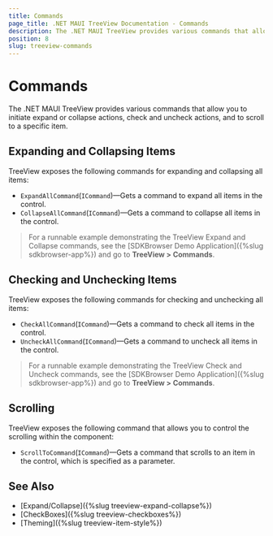 ```yaml
---
title: Commands
page_title: .NET MAUI TreeView Documentation - Commands
description: The .NET MAUI TreeView provides various commands that allow you to initiate expand or collapse actions, check and uncheck actions, and to scroll to a specific item.
position: 8
slug: treeview-commands
---
```


# Commands

The .NET MAUI TreeView provides various commands that allow you to initiate expand or collapse actions, check and uncheck actions, and to scroll to a specific item.

## Expanding and Collapsing Items

TreeView exposes the following commands for expanding and collapsing all items:

* `ExpandAllCommand`(`ICommand`)&mdash;Gets a command to expand all items in the control.
* `CollapseAllCommand`(`ICommand`)&mdash;Gets a command to collapse all items in the control.

<snippet id='treeview-expand-collapse-commands'/>

> For a runnable example demonstrating the TreeView Expand and Collapse commands, see the [SDKBrowser Demo Application]({%slug sdkbrowser-app%}) and go to **TreeView > Commands**.
## Checking and Unchecking Items

TreeView exposes the following commands for checking and unchecking all items:

* `CheckAllCommand`(`ICommand`)&mdash;Gets a command to check all items in the control.
* `UncheckAllCommand`(`ICommand`)&mdash;Gets a command to uncheck all items in the control.

<snippet id='treeview-check-uncheck-commands'/>

> For a runnable example demonstrating the TreeView Check and Uncheck commands, see the [SDKBrowser Demo Application]({%slug sdkbrowser-app%}) and go to **TreeView > Commands**.

## Scrolling

TreeView exposes the following command that allows you to control the scrolling within the component:

* `ScrollToCommand`(`ICommand`)&mdash;Gets a command that scrolls to an item in the control, which is specified as a parameter.

## See Also

* [Expand/Collapse]({%slug treeview-expand-collapse%})
* [CheckBoxes]({%slug treeview-checkboxes%})
* [Theming]({%slug treeview-item-style%})